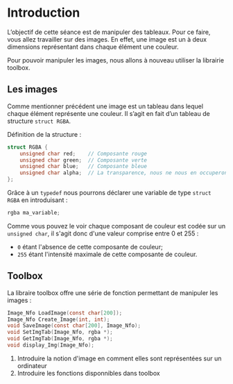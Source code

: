 # Introduction

L’objectif de cette séance est de manipuler des tableaux. Pour ce faire, vous allez travailler sur des images. En effet, une image est un  à deux dimensions représentant dans chaque élément une couleur.

Pour pouvoir manipuler les images, nous allons à nouveau utiliser la librairie toolbox.

## Les images

Comme mentionner précédent une image est un tableau dans lequel chaque élément représente une couleur.
Il s’agit en fait d’un tableau de structure  `struct RGBA`.

Définition de la structure : 
```c
struct RGBA {
    unsigned char red;    // Composante rouge
    unsigned char green;  // Composante verte
    unsigned char blue;   // Composante bleue
    unsigned char alpha;  // La transparence, nous ne nous en occuperont pas
};
```
Grâce à un `typedef` nous pourrons déclarer une variable de type `struct RGBA` en introduisant :
```c
rgba ma_variable;
```

Comme vous pouvez le voir chaque composant de couleur est codée sur un `unsigned char`, il s'agit donc d'une valeur comprise entre 0 et 255 :
- `0` étant l'absence de cette composante de couleur;
- `255` étant l'intensité maximale de cette composante de couleur.

## Toolbox

La libraire toolbox offre une série de fonction permettant de manipuler les images :
```c
Image_Nfo LoadImage(const char[200]);
Image_Nfo Create_Image(int, int);
void SaveImage(const char[200], Image_Nfo);
void SetImgTab(Image_Nfo, rgba *);
void GetImgTab(Image_Nfo, rgba *);
void display_Img(Image_Nfo);
```

1. Introduire la notion d'image en comment elles sont représentées sur un ordinateur
1. Introduire les fonctions disponnibles dans toolbox